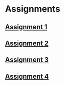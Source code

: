 # Assignments

## [Assignment 1](\src\main.ts)
## [Assignment 2](\src\main.ts)
## [Assignment 3](\ASSIGNMENT_3.md)
## [Assignment 4](\src\database\entities)